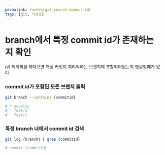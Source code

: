 ```yaml
---
permalink: /notes/git-search-commit-id/
tags: [git, 작성중]
---
```


# branch에서 특정 commit id가 존재하는지 확인

git 체리픽을 하다보면 특정 커밋이 체리픽하는 브랜치에 포함되어있는지 헷갈릴때가 있다

### commit id가 포함된 모든 브랜치 출력

```sh
git branch --contains {commitId}

# * develop
#   feat/1
#   feat/2
```

### 특정 branch 내에서 commit id 검색

```sh
git log {branch} | grep {commitId}

# commit {commitId}
```
